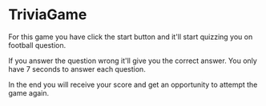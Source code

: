 # TriviaGame
For this game you have click the start button and it'll start quizzing you on football question.

If you answer the question wrong it'll give you the correct answer. You only have 7 seconds to answer each question.

In the end you will receive your score and get an opportunity to attempt the game again.